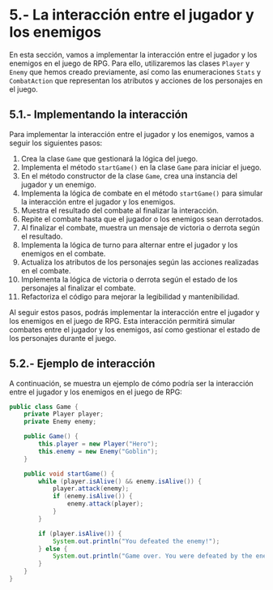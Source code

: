 # 5.- La interacción entre el jugador y los enemigos

En esta sección, vamos a implementar la interacción entre el jugador y los enemigos en el juego de RPG. Para ello,
utilizaremos las clases `Player` y `Enemy` que hemos creado previamente, así como las enumeraciones `Stats`
y `CombatAction` que representan los atributos y acciones de los personajes en el juego.

## 5.1.- Implementando la interacción

Para implementar la interacción entre el jugador y los enemigos, vamos a seguir los siguientes pasos:

1. Crea la clase `Game` que gestionará la lógica del juego.
2. Implementa el método `startGame()` en la clase `Game` para iniciar el juego.
3. En el método constructor de la clase `Game`, crea una instancia del jugador y un enemigo.
4. Implementa la lógica de combate en el método `startGame()` para simular la interacción entre el jugador y los
   enemigos.
5. Muestra el resultado del combate al finalizar la interacción.
6. Repite el combate hasta que el jugador o los enemigos sean derrotados.
7. Al finalizar el combate, muestra un mensaje de victoria o derrota según el resultado.
8. Implementa la lógica de turno para alternar entre el jugador y los enemigos en el combate.
9. Actualiza los atributos de los personajes según las acciones realizadas en el combate.
10. Implementa la lógica de victoria o derrota según el estado de los personajes al finalizar el combate.
11. Refactoriza el código para mejorar la legibilidad y mantenibilidad.

Al seguir estos pasos, podrás implementar la interacción entre el jugador y los enemigos en el juego de RPG. Esta
interacción permitirá simular combates entre el jugador y los enemigos, así como gestionar el estado de los personajes
durante el juego.

## 5.2.- Ejemplo de interacción

A continuación, se muestra un ejemplo de cómo podría ser la interacción entre el jugador y los enemigos en el juego de
RPG:

```java
public class Game {
    private Player player;
    private Enemy enemy;

    public Game() {
        this.player = new Player("Hero");
        this.enemy = new Enemy("Goblin");
    }

    public void startGame() {
        while (player.isAlive() && enemy.isAlive()) {
            player.attack(enemy);
            if (enemy.isAlive()) {
                enemy.attack(player);
            }
        }

        if (player.isAlive()) {
            System.out.println("You defeated the enemy!");
        } else {
            System.out.println("Game over. You were defeated by the enemy.");
        }
    }
}
```   
